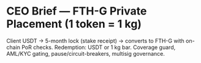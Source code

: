 # CEO Brief — FTH-G Private Placement (1 token = 1 kg)
Client USDT → 5-month lock (stake receipt) → converts to FTH-G with on-chain PoR checks.
Redemption: USDT or 1 kg bar. Coverage guard, AML/KYC gating, pause/circuit-breakers, multisig governance.
